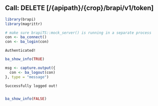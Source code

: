 

## Call: DELETE [/{apipath}/{crop}/brapi/v1/token]

```r
library(brapi)
library(magrittr)

# make sure brapiTS::mock_server() is running in a separate process
con <- ba_connect()
con <- ba_login(con)
```

```
Authenticated!
```

```r
ba_show_info(TRUE)

msg <- capture.output({
  con <- ba_logout(con)
}, type = "message")
```

```
Successfully logged out!
```

```json

```


```r
ba_show_info(FALSE)
```
